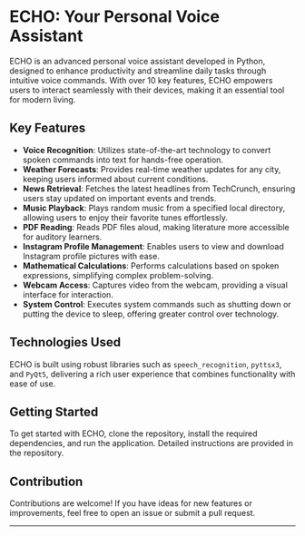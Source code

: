 # ECHO: Your Personal Voice Assistant

ECHO is an advanced personal voice assistant developed in Python, designed to enhance productivity and streamline daily tasks through intuitive voice commands. With over 10 key features, ECHO empowers users to interact seamlessly with their devices, making it an essential tool for modern living.

## Key Features

- **Voice Recognition**: Utilizes state-of-the-art technology to convert spoken commands into text for hands-free operation.
- **Weather Forecasts**: Provides real-time weather updates for any city, keeping users informed about current conditions.
- **News Retrieval**: Fetches the latest headlines from TechCrunch, ensuring users stay updated on important events and trends.
- **Music Playback**: Plays random music from a specified local directory, allowing users to enjoy their favorite tunes effortlessly.
- **PDF Reading**: Reads PDF files aloud, making literature more accessible for auditory learners.
- **Instagram Profile Management**: Enables users to view and download Instagram profile pictures with ease.
- **Mathematical Calculations**: Performs calculations based on spoken expressions, simplifying complex problem-solving.
- **Webcam Access**: Captures video from the webcam, providing a visual interface for interaction.
- **System Control**: Executes system commands such as shutting down or putting the device to sleep, offering greater control over technology.

## Technologies Used

ECHO is built using robust libraries such as `speech_recognition`, `pyttsx3`, and `PyQt5`, delivering a rich user experience that combines functionality with ease of use.

## Getting Started

To get started with ECHO, clone the repository, install the required dependencies, and run the application. Detailed instructions are provided in the repository.

## Contribution

Contributions are welcome! If you have ideas for new features or improvements, feel free to open an issue or submit a pull request.

---

